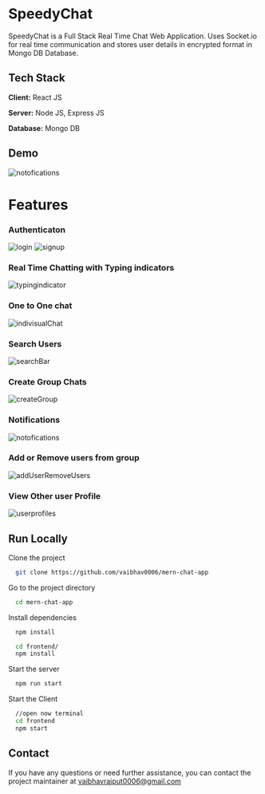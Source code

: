 
# SpeedyChat

SpeedyChat is a Full Stack Real Time Chat Web Application.
Uses Socket.io for real time communication and stores user details in encrypted format in Mongo DB Database.
## Tech Stack

**Client:** React JS

**Server:** Node JS, Express JS

**Database:** Mongo DB
  
## Demo
![notofications](https://github.com/vaibhav0006/mern-chat-app/assets/135981877/6ba37535-0597-4bb1-8722-e875e77d9e99)

  
# Features

### Authenticaton
![login](https://github.com/vaibhav0006/mern-chat-app/assets/135981877/7a21a2da-25ae-444a-b629-3837c9a1e82b)
![signup](https://github.com/vaibhav0006/mern-chat-app/assets/135981877/4ca0d55f-c6cc-4434-a597-8e86e31d931b)
### Real Time Chatting with Typing indicators
![typingindicator](https://github.com/vaibhav0006/mern-chat-app/assets/135981877/91fb0ad2-6b18-41ca-8bef-5863c5097b54)
### One to One chat
![indivisualChat](https://github.com/vaibhav0006/mern-chat-app/assets/135981877/8805f9dc-9113-4e2f-b1d5-3d8ddc91e502)
### Search Users
![searchBar](https://github.com/vaibhav0006/mern-chat-app/assets/135981877/8b88fcb6-6fe1-4718-bf38-8a5a9ae978ef)
### Create Group Chats
![createGroup](https://github.com/vaibhav0006/mern-chat-app/assets/135981877/b2e77297-3eb2-493e-bfd0-87b2ab108513)
### Notifications 
![notofications](https://github.com/vaibhav0006/mern-chat-app/assets/135981877/6ba37535-0597-4bb1-8722-e875e77d9e99)
### Add or Remove users from group
![addUserRemoveUsers](https://github.com/vaibhav0006/mern-chat-app/assets/135981877/ec0a1d16-faa6-4da2-9f30-fa9e783b3292)
### View Other user Profile
![userprofiles](https://github.com/vaibhav0006/mern-chat-app/assets/135981877/f72ab4b6-c737-4684-a9eb-774734417386)

## Run Locally

Clone the project

```bash
  git clone https://github.com/vaibhav0006/mern-chat-app
```

Go to the project directory

```bash
  cd mern-chat-app
```

Install dependencies

```bash
  npm install
```

```bash
  cd frontend/
  npm install
```

Start the server

```bash
  npm run start
```
Start the Client

```bash
  //open now terminal
  cd frontend
  npm start
```

## Contact
If you have any questions or need further assistance, you can contact the project maintainer at vaibhavrajput0006@gmail.com


